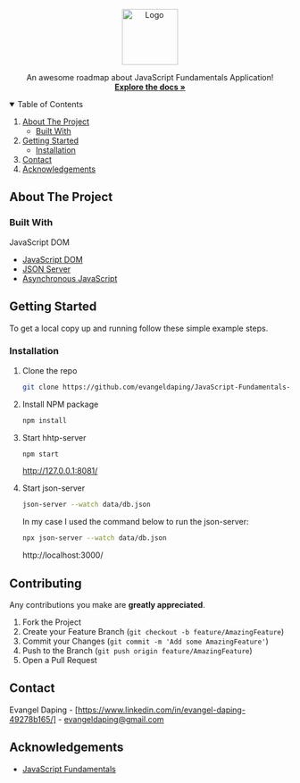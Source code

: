 <!-- PROJECT LOGO -->
<p align="center">
  <a href="#">
    <img src="https://media3.giphy.com/media/5mgkHUz6GdNj1YOAgC/200.gif" alt="Logo" width="100" height="100">
  </a>
  


  <p align="center">
    An awesome roadmap about JavaScript Fundamentals Application!
    <br />
    <a href="https://goodfrontend.atlassian.net/wiki/spaces/GOODFRONTE/pages/74678330/JavaScript+Fundamentals"><strong>Explore the docs »</strong></a>
  </p>
</p>



<!-- TABLE OF CONTENTS -->
<details open="open">
  <summary>Table of Contents</summary>
  <ol>
    <li>
      <a href="#about-the-project">About The Project</a>
      <ul>
        <li><a href="#built-with">Built With</a></li>
      </ul>
    </li>
    <li>
      <a href="#getting-started">Getting Started</a>
      <ul>
        <li><a href="#installation">Installation</a></li>
      </ul>
    </li>
    <li><a href="#contact">Contact</a></li>
    <li><a href="#acknowledgements">Acknowledgements</a></li>
  </ol>
</details>



<!-- ABOUT THE PROJECT -->
## About The Project



### Built With

JavaScript DOM
* [JavaScript DOM](https://goodfrontend.atlassian.net/wiki/spaces/GOODFRONTE/pages/75366470/JavaScript+DOM)
* [JSON Server](https://goodfrontend.atlassian.net/wiki/spaces/GOODFRONTE/pages/76611741/Up+and+Running+with+JSON+Server)
* [Asynchronous JavaScript](https://goodfrontend.atlassian.net/wiki/spaces/GOODFRONTE/pages/74317907/Asynchronous+JavaScript)



<!-- GETTING STARTED -->
## Getting Started

To get a local copy up and running follow these simple example steps.



### Installation

1. Clone the repo
   ```sh
   git clone https://github.com/evangeldaping/JavaScript-Fundamentals-Application.git
   ```
2. Install NPM package
   ```sh
   npm install
   ```
3. Start hhtp-server
   ```sh
   npm start
   ```
   http://127.0.0.1:8081/

4. Start json-server
   ```sh
   json-server --watch data/db.json
   ```
   In my case I used the command below to run the json-server:
   ```sh
   npx json-server --watch data/db.json
   ```
   http://localhost:3000/



<!-- CONTRIBUTING -->
## Contributing

Any contributions you make are **greatly appreciated**.

1. Fork the Project
2. Create your Feature Branch (`git checkout -b feature/AmazingFeature`)
3. Commit your Changes (`git commit -m 'Add some AmazingFeature'`)
4. Push to the Branch (`git push origin feature/AmazingFeature`)
5. Open a Pull Request



<!-- CONTACT -->
## Contact

Evangel Daping - [https://www.linkedin.com/in/evangel-daping-49278b165/] - evangeldaping@gmail.com



<!-- ACKNOWLEDGEMENTS -->
## Acknowledgements

* [JavaScript Fundamentals](https://goodfrontend.atlassian.net/wiki/spaces/GOODFRONTE/pages/74678330/JavaScript+Fundamentals)
